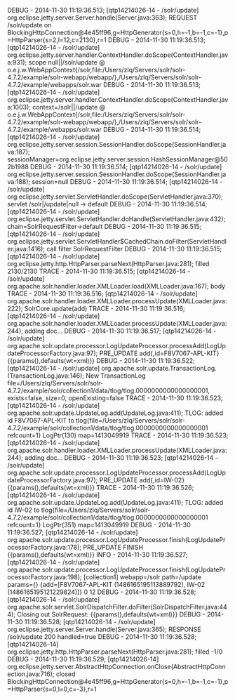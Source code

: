 DEBUG - 2014-11-30 11:19:36.513; [qtp14214026-14 - /solr/update] org.eclipse.jetty.server.Server.handle(Server.java:363); REQUEST /solr/update on BlockingHttpConnection@4e45ff96,g=HttpGenerator{s=0,h=-1,b=-1,c=-1},p=HttpParser{s=2,l=12,c=2130},r=1
DEBUG - 2014-11-30 11:19:36.513; [qtp14214026-14 - /solr/update] org.eclipse.jetty.server.handler.ContextHandler.doScope(ContextHandler.java:931); scope null||/solr/update @ o.e.j.w.WebAppContext{/solr,file:/Users/zlq/Servers/solr/solr-4.7.2/example/solr-webapp/webapp/},/Users/zlq/Servers/solr/solr-4.7.2/example/webapps/solr.war
DEBUG - 2014-11-30 11:19:36.513; [qtp14214026-14 - /solr/update] org.eclipse.jetty.server.handler.ContextHandler.doScope(ContextHandler.java:1003); context=/solr||/update @ o.e.j.w.WebAppContext{/solr,file:/Users/zlq/Servers/solr/solr-4.7.2/example/solr-webapp/webapp/},/Users/zlq/Servers/solr/solr-4.7.2/example/webapps/solr.war
DEBUG - 2014-11-30 11:19:36.514; [qtp14214026-14 - /solr/update] org.eclipse.jetty.server.session.SessionHandler.doScope(SessionHandler.java:187); sessionManager=org.eclipse.jetty.server.session.HashSessionManager@502b1988
DEBUG - 2014-11-30 11:19:36.514; [qtp14214026-14 - /solr/update] org.eclipse.jetty.server.session.SessionHandler.doScope(SessionHandler.java:188); session=null
DEBUG - 2014-11-30 11:19:36.514; [qtp14214026-14 - /solr/update] org.eclipse.jetty.servlet.ServletHandler.doScope(ServletHandler.java:370); servlet /solr|/update|null -> default
DEBUG - 2014-11-30 11:19:36.514; [qtp14214026-14 - /solr/update] org.eclipse.jetty.servlet.ServletHandler.doHandle(ServletHandler.java:432); chain=SolrRequestFilter->default
DEBUG - 2014-11-30 11:19:36.515; [qtp14214026-14 - /solr/update] org.eclipse.jetty.servlet.ServletHandler$CachedChain.doFilter(ServletHandler.java:1416); call filter SolrRequestFilter
DEBUG - 2014-11-30 11:19:36.515; [qtp14214026-14 - /solr/update] org.eclipse.jetty.http.HttpParser.parseNext(HttpParser.java:281); filled 2130/2130
TRACE - 2014-11-30 11:19:36.515; [qtp14214026-14 - /solr/update] org.apache.solr.handler.loader.XMLLoader.load(XMLLoader.java:167); body
TRACE - 2014-11-30 11:19:36.516; [qtp14214026-14 - /solr/update] org.apache.solr.handler.loader.XMLLoader.processUpdate(XMLLoader.java:222); SolrCore.update(add)
TRACE - 2014-11-30 11:19:36.516; [qtp14214026-14 - /solr/update] org.apache.solr.handler.loader.XMLLoader.processUpdate(XMLLoader.java:244); adding doc...
DEBUG - 2014-11-30 11:19:36.517; [qtp14214026-14 - /solr/update] org.apache.solr.update.processor.LogUpdateProcessor.processAdd(LogUpdateProcessorFactory.java:97); PRE_UPDATE add{,id=F8V7067-APL-KIT} {{params(),defaults(wt=xml)}}
DEBUG - 2014-11-30 11:19:36.522; [qtp14214026-14 - /solr/update] org.apache.solr.update.TransactionLog.<init>(TransactionLog.java:146); New TransactionLog file=/Users/zlq/Servers/solr/solr-4.7.2/example/solr/collection1/data/tlog/tlog.0000000000000000001, exists=false, size=0, openExisting=false
TRACE - 2014-11-30 11:19:36.523; [qtp14214026-14 - /solr/update] org.apache.solr.update.UpdateLog.add(UpdateLog.java:411); TLOG: added id F8V7067-APL-KIT to tlog{file=/Users/zlq/Servers/solr/solr-4.7.2/example/solr/collection1/data/tlog/tlog.0000000000000000001 refcount=1} LogPtr(130) map=1413049919
TRACE - 2014-11-30 11:19:36.523; [qtp14214026-14 - /solr/update] org.apache.solr.handler.loader.XMLLoader.processUpdate(XMLLoader.java:244); adding doc...
DEBUG - 2014-11-30 11:19:36.523; [qtp14214026-14 - /solr/update] org.apache.solr.update.processor.LogUpdateProcessor.processAdd(LogUpdateProcessorFactory.java:97); PRE_UPDATE add{,id=IW-02} {{params(),defaults(wt=xml)}}
TRACE - 2014-11-30 11:19:36.526; [qtp14214026-14 - /solr/update] org.apache.solr.update.UpdateLog.add(UpdateLog.java:411); TLOG: added id IW-02 to tlog{file=/Users/zlq/Servers/solr/solr-4.7.2/example/solr/collection1/data/tlog/tlog.0000000000000000001 refcount=1} LogPtr(351) map=1413049919
DEBUG - 2014-11-30 11:19:36.527; [qtp14214026-14 - /solr/update] org.apache.solr.update.processor.LogUpdateProcessor.finish(LogUpdateProcessorFactory.java:178); PRE_UPDATE FINISH {{params(),defaults(wt=xml)}}
INFO  - 2014-11-30 11:19:36.527; [qtp14214026-14 - /solr/update] org.apache.solr.update.processor.LogUpdateProcessor.finish(LogUpdateProcessorFactory.java:198); [collection1] webapp=/solr path=/update params={} {add=[F8V7067-APL-KIT (1486165195113889792), IW-02 (1486165195121229824)]} 0 12
DEBUG - 2014-11-30 11:19:36.528; [qtp14214026-14 - /solr/update] org.apache.solr.servlet.SolrDispatchFilter.doFilter(SolrDispatchFilter.java:444); Closing out SolrRequest: {{params(),defaults(wt=xml)}}
DEBUG - 2014-11-30 11:19:36.528; [qtp14214026-14 - /solr/update] org.eclipse.jetty.server.Server.handle(Server.java:365); RESPONSE /solr/update  200 handled=true
DEBUG - 2014-11-30 11:19:36.528; [qtp14214026-14] org.eclipse.jetty.http.HttpParser.parseNext(HttpParser.java:281); filled -1/0
DEBUG - 2014-11-30 11:19:36.529; [qtp14214026-14] org.eclipse.jetty.server.AbstractHttpConnection.onClose(AbstractHttpConnection.java:716); closed BlockingHttpConnection@4e45ff96,g=HttpGenerator{s=0,h=-1,b=-1,c=-1},p=HttpParser{s=0,l=0,c=-3},r=1